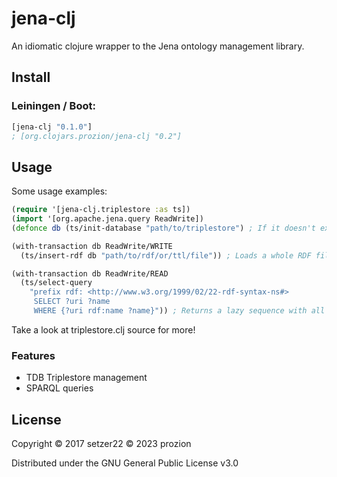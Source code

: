 # jena-clj

An idiomatic clojure wrapper to the Jena ontology management library.

## Install

### Leiningen / Boot:

```clj
[jena-clj "0.1.0"]
; [org.clojars.prozion/jena-clj "0.2"]
```

## Usage

Some usage examples:

``` clj
(require '[jena-clj.triplestore :as ts])
(import '[org.apache.jena.query ReadWrite])
(defonce db (ts/init-database "path/to/triplestore") ; If it doesn't exist, it creates one

(with-transaction db ReadWrite/WRITE
  (ts/insert-rdf db "path/to/rdf/or/ttl/file")) ; Loads a whole RDF file into triplestore

(with-transaction db ReadWrite/READ
  (ts/select-query
    "prefix rdf: <http://www.w3.org/1999/02/22-rdf-syntax-ns#>
     SELECT ?uri ?name
     WHERE {?uri rdf:name ?name}")) ; Returns a lazy sequence with all results.
```
Take a look at triplestore.clj source for more!

### Features

- TDB Triplestore management
- SPARQL queries

## License

Copyright
© 2017 setzer22
© 2023 prozion

Distributed under the GNU General Public License v3.0

